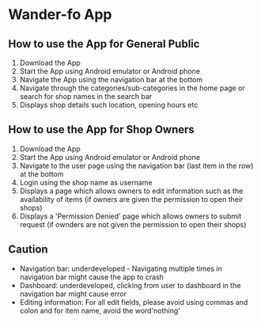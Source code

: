 # Wander-fo App

## How to use the App for General Public
1. Download the App
2. Start the App using Android emulator or Android phone
3. Navigate the App using the navigation bar at the bottom
4. Navigate through the categories/sub-categories in the home page or search for shop names in the search bar
5. Displays shop details such location, opening hours etc


## How to use the App for Shop Owners
1. Download the App
2. Start the App using Android emulator or Android phone
3. Navigate to the user page using the navigation bar (last item in the row) at the bottom
4. Login using the shop name as username
5. Displays a page which allows owners to edit information such as the availability of items (if owners are given the permission to open their shops)
6. Displays a 'Permission Denied' page which allows owners to submit request (if ownders are not given the permission to open their shops)


## Caution
- Navigation bar: underdeveloped - Navigating multiple times in navigation bar might cause the app to crash 
- Dashboard: underdeveloped, clicking from user to dashboard in the navigation bar might cause error
- Editing information: For all edit fields, please avoid using commas and colon and for item name, avoid the word'nothing'


